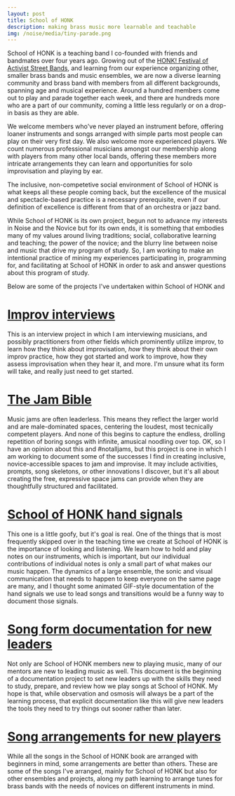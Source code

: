 ```yaml
---
layout: post
title: School of HONK
description: making brass music more learnable and teachable
img: /noise/media/tiny-parade.png
---
```


School of HONK is a teaching band I co-founded with friends and bandmates over four years ago. Growing out of the [HONK! Festival of Activist Street Bands](http://honkfest.org/), and learning from our experience organizing other, smaller brass bands and music ensembles, we are now a diverse learning community and brass band with members from all different backgrounds, spanning age and musical experience. Around a hundred members come out to play and parade together each week, and there are hundreds more who are a part of our community, coming a little less regularly or on a drop-in basis as they are able.

We welcome members who've never played an instrument before, offering loaner instruments and songs arranged with simple parts most people can play on their very first day. We also welcome more experienced players. We count numerous professional musicians amongst our membership along with players from many other local bands, offering these members more intricate arrangements they can learn and opportunities for solo improvisation and playing by ear.

The inclusive, non-competetive social environment of School of HONK is what keeps all these people coming back, but the excellence of the musical and spectacle-based practice is a necessary prerequisite, even if our definition of excellence is different from that of an orchestra or jazz band. 

While School of HONK is its own project, begun not to advance my interests in Noise and the Novice but for its own ends, it is something that embodies many of my values around living traditions; social, collaborative learning and teaching; the power of the novice; and the blurry line between noise and music that drive my program of study. So, I am working to make an intentional practice of mining my experiences participating in, programming for, and facilitating at School of HONK in order to ask and answer questions about this program of study. 

Below are some of the projects I've undertaken within School of HONK and

# [Improv interviews](#tk) 
This is an interview project in which I am interviewing musicians, and possibly practitioners from other fields which prominently utilize improv, to learn how they think about improvisation, *how* they think about their own improv practice, how they got started and work to improve, how they assess improvisation when they hear it, and more. I'm unsure what its form will take, and really just need to get started.

# [The Jam Bible](#tk) 
Music jams are often leaderless. This means they reflect the larger world and are male-dominated spaces, centering the loudest, most tecnically competent players. And none of this begins to capture the endless, drolling repetition of boring songs with infinite, amusical noodling over top. OK, so I have an opinion about this and #notalljams, but this project is one in which I am working to document some of the successes I find in creating inclusive, novice-accessible spaces to jam and improvise. It may include activities, prompts, song skeletons, or other innovations I discover, but it's all about creating the free, expressive space jams can provide when they are thoughtfully structured and facilitated.

# [School of HONK hand signals](http://shaunalynn.org/soh/handsignals) 
This one is a little goofy, but it's goal is real. One of the things that is most frequently skipped over in the teaching time we create at School of HONK is the importance of looking and listening. We learn how to hold and play notes on our instruments, which is important, but our individual contributions of individual notes is only a small part of what makes our music happen. The dynamics of a large ensemble, the sonic and visual communication that needs to happen to keep everyone on the same page are many, and I thought some animated GIF-style documentation of the hand signals we use to lead songs and transitions would be a funny way to document those signals.

# [Song form documentation for new leaders](https://docs.google.com/document/d/1_QnXO1wpBQrVGCvwx5q5twyT-0Q9UK0G_5vlzdnta8A/edit?usp=sharing) 
Not only are School of HONK members new to playing music, many of our mentors are new to leading music as well. This document is the beginning of a documentation project to set new leaders up with the skills they need to study, prepare, and review how we play songs at School of HONK. My hope is that, while observation and osmosis will always be a part of the learning process, that explicit documentation like this will give new leaders the tools they need to try things out sooner rather than later.

# [Song arrangements for new players](https://drive.google.com/open?id=1VXPPd7voxl_hqTK7sSFo3W3DQkI_MCb8) 
While all the songs in the School of HONK book are arranged with beginners in mind, some arrangements are better than others. These are some of the songs I've arranged, mainly for School of HONK but also for other ensembles and projects, along my path learning to arrange tunes for brass bands with the needs of novices on different instruments in mind.

